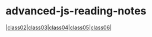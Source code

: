 # advanced-js-reading-notes

|[class02](https://walidalrefai.github.io/advanced-js-reading-notes/01-prep-and-tdd.md)|[class03](https://walidalrefai.github.io/advanced-js-reading-notes/REDME_Class03.md)|[class04](https://walidalrefai.github.io/advanced-js-reading-notes/README_Class04.md)|[class05](https://walidalrefai.github.io/advanced-js-reading-notes/Linked_List.md)|[class06](https://walidalrefai.github.io/advanced-js-reading-notes/Authentication.md)|
